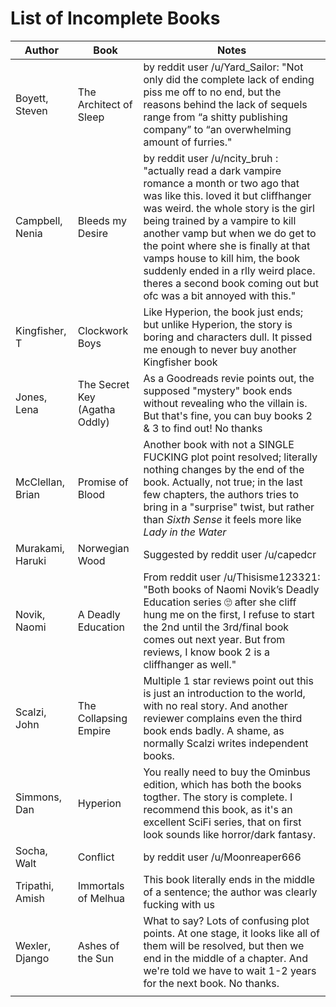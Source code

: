 # List of Incomplete Books

| Author         | Book     | Notes|
|--------------|-----------|------------|
|Boyett, Steven|The Architect of Sleep| by reddit user /u/Yard_Sailor: "Not only did the complete lack of ending piss me off to no end, but the reasons behind the lack of sequels range from “a shitty publishing company” to “an overwhelming amount of furries."|
|Campbell, Nenia|Bleeds my Desire| by reddit user /u/ncity_bruh :  "actually read a dark vampire romance a month or two ago that was like this. loved it but cliffhanger was weird. the whole story is the girl being trained by a vampire to kill another vamp but when we do get to the point where she is finally at that vamps house to kill him, the book suddenly ended in a rlly weird place. theres a second book coming out but ofc was a bit annoyed with this."|
| Kingfisher, T | Clockwork Boys| Like Hyperion, the book just ends; but unlike Hyperion, the story is boring and characters dull. It pissed me enough to never buy another Kingfisher book    |
|Jones, Lena | The Secret Key (Agatha Oddly) | As a Goodreads revie points out, the supposed "mystery" book ends without revealing who the villain is. But that's fine, you can buy books 2 & 3 to find out! No thanks |
| McClellan, Brian |   Promise of Blood | Another book with not a SINGLE FUCKING plot point resolved; literally nothing changes by the end of the book. Actually, not true; in the last few chapters, the authors tries to bring in a "surprise" twist, but rather than _Sixth Sense_ it feels more like _Lady in the Water_ |
|Murakami, Haruki|Norwegian Wood| Suggested by reddit user /u/capedcr|
|Novik, Naomi| A Deadly Education| From reddit user /u/Thisisme123321: "Both books of Naomi Novik’s Deadly Education series 🙄 after she cliff hung me on the first, I refuse to start the 2nd until the 3rd/final book comes out next year. But from reviews, I know book 2 is a cliffhanger as well." |
|Scalzi, John| The Collapsing Empire | Multiple 1 star reviews point out this is just an introduction to the world, with no real story. And another reviewer complains even the third book ends badly. A shame, as normally Scalzi writes independent books.|
| Simmons, Dan  |  Hyperion | You really need to buy the Ominbus edition, which has both the books togther. The story is complete. I recommend this book, as it's an excellent SciFi series, that on first look sounds like horror/dark fantasy. |
|Socha, Walt| Conflict| by reddit user /u/Moonreaper666|
| Tripathi, Amish|  Immortals of Melhua | This book literally ends in the middle of  a sentence; the author was clearly fucking with us |
| Wexler, Django | Ashes of the Sun | What to say? Lots of confusing plot points. At one stage, it looks like all of them will be resolved, but then we end in the middle of a chapter. And we're told we have to wait 1-2 years for the next book. No thanks. |
| | ||